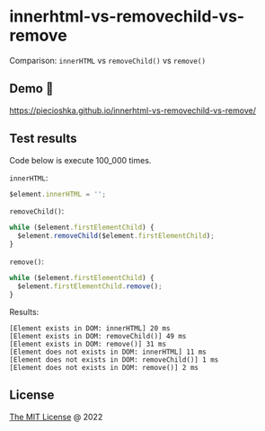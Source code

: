# innerhtml-vs-removechild-vs-remove

Comparison: `innerHTML` vs `removeChild()` vs `remove()`

## Demo 🚀

<https://piecioshka.github.io/innerhtml-vs-removechild-vs-remove/>

## Test results

Code below is execute 100_000 times.

`innerHTML`:
```js
$element.innerHTML = '';
```

`removeChild()`:
```js
while ($element.firstElementChild) {
  $element.removeChild($element.firstElementChild);
}
```

`remove()`:
```js
while ($element.firstElementChild) {
  $element.firstElementChild.remove();
}
```

Results:

```
[Element exists in DOM: innerHTML] 20 ms
[Element exists in DOM: removeChild()] 49 ms
[Element exists in DOM: remove()] 31 ms
[Element does not exists in DOM: innerHTML] 11 ms
[Element does not exists in DOM: removeChild()] 1 ms
[Element does not exists in DOM: remove()] 2 ms
```

## License

[The MIT License](http://piecioshka.mit-license.org) @ 2022
